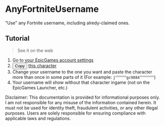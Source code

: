 # AnyFortniteUsername
"Use" any Fortnite username, including alredy-claimed ones.

## Tutorial
> See it on the web

1. Go to [your EpicGames account settings](https://epicgames.com/account)
2. <button onclick="const character = 'ﱞ';try {navigator.clipboard.writeText(character).then(() => alert('Copied!'));} catch (e) {alert('Clipboard API is not supported or is blocked by the browser.');}">Copy</button> [this character](https://pastebin.com/raw/DehYde2m)
3. Change your username to the one you want and paste the character more than once in some parts of it (For example: `jﱞﱞﱞﱞﱞﱞﱞﱞﱞﱞgc988ﱞﱞﱞﱞﱞﱞﱞﱞﱞﱞﱞﱞﱞ4`)
4. Your username will show without that character ingame (not on the EpicGames Launcher, etc.)

Disclaimer: This documentation is provided for informational purposes only. I am not responsible for any misuse of the information contained herein. It must not be used for identity theft, fraudulent activities, or any other illegal purposes. Users are solely responsible for ensuring compliance with applicable laws and regulations.
